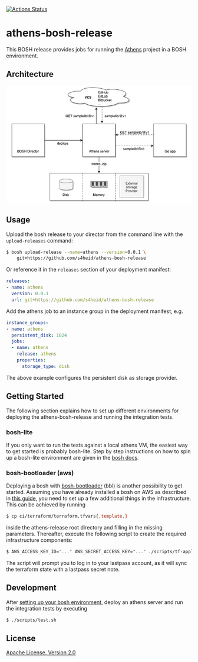 [![Actions Status](https://github.com/s4heid/athens-bosh-release/workflows/Build%20Status/badge.svg)](https://github.com/s4heid/athens-bosh-release/actions)

# athens-bosh-release

This BOSH release provides jobs for running the [Athens](https://docs.gomods.io) project in a BOSH environment.


## Architecture

![Athens Architecture](./docs/athens.png)


## Usage

Upload the bosh release to your director from the command line with the `upload-releases` command:

```sh
$ bosh upload-release --name=athens --version=0.0.1 \
    git+https://github.com/s4heid/athens-bosh-release
```

Or reference it in the `releases` section of your deployment manifest:

```yaml
releases:
- name: athens
  version: 0.0.1
  url: git+https://github.com/s4heid/athens-bosh-release
```

Add the athens job to an instance group in the deployment manifest, e.g.

```yaml
instance_groups:
- name: athens
  persistent_disk: 1024
  jobs:
  - name: athens
    release: athens
    properties:
      storage_type: disk
```

The above example configures the persistent disk as storage provider.


## Getting Started

The following section explains how to set up different environments for deploying the athens-bosh-release and running the integration tests.

### bosh-lite

If you only want to run the tests against a local athens VM, the easiest way to get started is probably bosh-lite. Step by step instructions on how to spin up a bosh-lite environment are given in the [bosh docs](https://bosh.io/docs/bosh-lite).

### bosh-bootloader (aws)

Deploying a bosh with [bosh-bootloader](https://github.com/cloudfoundry/bosh-bootloader) (bbl) is another possibility to get started. Assuming you have already installed a bosh on AWS as described in [this guide](https://github.com/cloudfoundry/bosh-bootloader/blob/master/docs/getting-started-aws.md), you need to set up a few additional things in the infrastructure. This can be achieved by running

```sh
$ cp ci/terraform/terraform.tfvars{.template,}
```

inside the athens-release root directory and filling in the missing parameters. Thereafter, execute the following script to create the required infrastructure components:

```sh
$ AWS_ACCESS_KEY_ID="..." AWS_SECRET_ACCESS_KEY="..." ./scripts/tf-apply.sh
```

The script will prompt you to log in to your lastpass account, as it will sync the terraform state with a lastpass secret note.


## Development

After [setting up your bosh environment](#getting-started), deploy an athens server and run the integration tests by executing

```sh
$ ./scripts/test.sh
```


## License

[Apache License, Version 2.0](./LICENSE)
